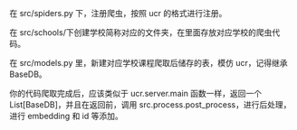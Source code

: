 在 src/spiders.py 下，注册爬虫，按照 ucr 的格式进行注册。

在 src/schools/下创建学校简称对应的文件夹，在里面存放对应学校的爬虫代码。

在 src/models.py 里，新建对应学校课程爬取后储存的表，模仿 ucr，记得继承 BaseDB。

你的代码爬取完成后，应该类似于 ucr.server.main 函数一样，返回一个 List[BaseDB]，并且在返回前，调用 src.process.post_process，进行后处理，进行 embedding 和 id 等添加。
